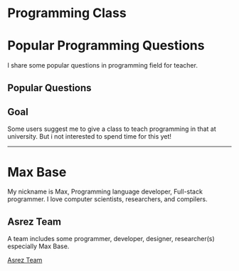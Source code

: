 # Programming Class

# Popular Programming Questions

I share some popular questions in programming field for teacher.

## Popular Questions

## Goal

Some users suggest me to give a class to teach programming in that at university.
But i not interested to spend time for this yet!

---------

# Max Base

My nickname is Max, Programming language developer, Full-stack programmer. I love computer scientists, researchers, and compilers.

## Asrez Team

A team includes some programmer, developer, designer, researcher(s) especially Max Base.

[Asrez Team](https://www.asrez.com/)
